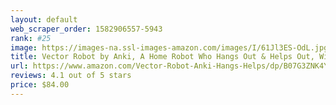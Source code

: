 ```yaml
---
layout: default 
﻿web_scraper_order: 1582906557-5943
rank: #25
image: https://images-na.ssl-images-amazon.com/images/I/61Jl3ES-OdL.jpg
title: Vector Robot by Anki, A Home Robot Who Hangs Out & Helps Out, With Amazon Alexa Built-In
url: https://www.amazon.com/Vector-Robot-Anki-Hangs-Helps/dp/B07G3ZNK4Y/ref=zg_mw_electronics_25?_encoding=UTF8&psc=1&refRID=57162F156C34G7WF8S8A
reviews: 4.1 out of 5 stars
price: $84.00 
---
```

